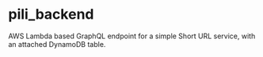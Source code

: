 # pili_backend
AWS Lambda based GraphQL endpoint for a simple Short URL service, with an attached DynamoDB table.

